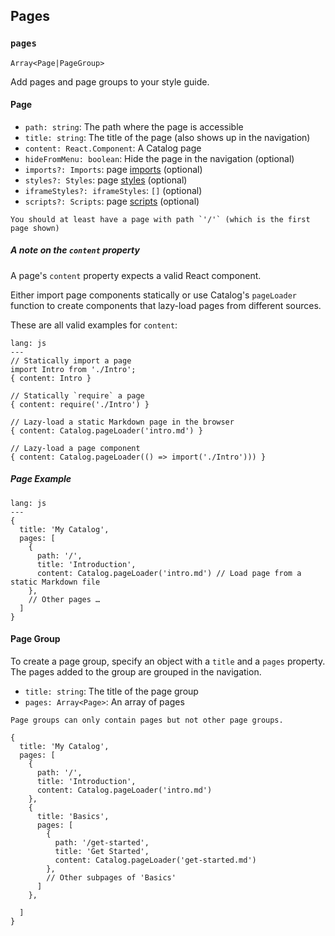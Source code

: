 ## Pages

### `pages`

`Array<Page|PageGroup>`

Add pages and page groups to your style guide.

#### Page

- `path: string`: The path where the page is accessible
- `title: string`: The title of the page (also shows up in the navigation)
- `content: React.Component`: A Catalog page
- `hideFromMenu: boolean`: Hide the page in the navigation (optional)
- `imports?: Imports`: page [imports](/configuration/imports#imports) (optional)
- `styles?: Styles`: page [styles](/configuration/imports#styles) (optional)
- `iframeStyles?: iframeStyles`: `[]` (optional)
- `scripts?: Scripts`: page [scripts](/configuration/imports#scripts) (optional)

```hint|directive
You should at least have a page with path `'/'` (which is the first page shown)
```

##### A note on the `content` property

A page's `content` property expects a valid React component.

Either import page components statically or use Catalog's `pageLoader` function to create components that lazy-load pages from different sources.

These are all valid examples for `content`:

```code
lang: js
---
// Statically import a page
import Intro from './Intro';
{ content: Intro }

// Statically `require` a page
{ content: require('./Intro') }

// Lazy-load a static Markdown page in the browser
{ content: Catalog.pageLoader('intro.md') }

// Lazy-load a page component
{ content: Catalog.pageLoader(() => import('./Intro'))) }
```

##### Page Example

```code
lang: js
---
{
  title: 'My Catalog',
  pages: [
    {
      path: '/',
      title: 'Introduction',
      content: Catalog.pageLoader('intro.md') // Load page from a static Markdown file
    },
    // Other pages …
  ]
}
```

#### Page Group

To create a page group, specify an object with a `title` and a `pages` property. The pages added to the group are grouped in the navigation.

- `title: string`: The title of the page group
- `pages: Array<Page>`: An array of pages

```hint
Page groups can only contain pages but not other page groups.
```

```
{
  title: 'My Catalog',
  pages: [
    {
      path: '/',
      title: 'Introduction',
      content: Catalog.pageLoader('intro.md')
    },
    {
      title: 'Basics',
      pages: [
        {
          path: '/get-started',
          title: 'Get Started',
          content: Catalog.pageLoader('get-started.md')
        },
        // Other subpages of 'Basics'
      ]
    },

  ]
}
```
